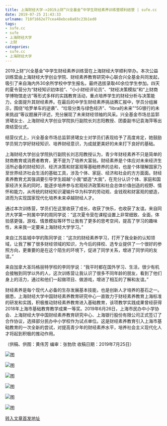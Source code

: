 ```yaml
---
title: 上海财经大学->2019上财“兴全基金”中学生财经素养训练营顺利结营 | sufe.cc
date: 2019-07-25 21:43:33
urlname: 718f1662e77cea48ebce8a03c23b1ed0
tags: 
- sufe.cc
- sufe
- 上海财经大学
- 上财
categories:
- sufe.cc
- 上海财经大学
---
```



2019上财“兴全基金”中学生财经素养训练营在上海财经大学顺利举办。本次公益训练营由上海财经大学创业学院、财经素养教育研究中心联合兴全基金共同发起，吸引了来自海内外30余所学校中学生报名，最终选拔录取40余位学生参加。四天的夏令营分为“财经知识初体验”、“小小财经评论员”、“财经决策模拟”和“上财商学博物馆走访”等形式多样的实践教育活动，重点培养学生的财经分析与决策能力，全面提升其财经素养。在最后的中学生财经素养挑战赛汇报中，学员分组展示，围绕“哈罗单车的逆袭”、“垃圾分类与绿色经济”、“libra的未来”“5G银行的未来挑战”等议题展开评述，充分展现了未来财经领袖的风采。兴全基金市场总监郭贤珺女士、上海财经大学创业学院执行副院长刘志阳教授、团委副书记袁海萍等出席结营仪式。

结营仪式上，兴全基金市场总监郭贤珺女士对学员们表现给予了高度肯定，她鼓励学员努力学好财经知识、培养财经意识，为成就更美好的未来打下良好的基础。

上海财经大学创业学院执行副院长刘志阳教授认为，青少年财经素养不只是简单的财商教育或消费者教育，更不是为了培养大富翁。财经素养是个体应对未来经济生活所必备的财经知识、经济决策和财富观等基础修养的总和，也是个体理解国家乃至世界经济社会生活的基础工具，涉及个体、家庭、经济和社会的方方面面。财经素养教育尤其强调要引导学生超越“小我”塑造“大我”，在充分认识个体、家庭和国家经济关系的同时，能逐步培养参与宏观经济政策和社会总体价值创造的视野、情怀和能力，从传统的财经知识灌输升华为科学的劳动观、金钱观和财富观的塑造，进而为实现国家现代化培养未来卓越财经人才。

通过本次训练营，学员们在这里收获了成长，收获了快乐，也收获了友谊。来自同济大学第一附属中学的周同学说：“这次夏令营在课程设置上非常细致、全面，体验感更强，游戏、情景模拟等环节让我有了更多的思考空间，提高了学习的趣味性，未来我一定要来上海财经大学学习。”

来自江苏盐城中学的陈同学说：“这次的财经素养学习，打开了我全新的认知领域，让我了解了很多财经领域的知识，为今后的择校、选专业提供了一个很好的参照方向，更重要的是在这个陌生的环境下，促进了同学关系，增进了同学间的友谊。”  

来自加拿大圣玛格丽特学校的李同学说：“我平时都在国外学习、生活，很少有机会接触到同学以外的人，这次训练营让我认识了很多不同年龄的朋友，看到了他们身上的活力，通过和他们一起做项目、做游戏，增进了相互的了解和友谊。”

财经素养是每个现代人必备的生存发展基本技能，也是创新人才培养的基石之一。据悉，上海财经大学中国财经素养教育研究中心一直致力于财经素养教育上海标准的研发和实践，积极推动财经素养教育进入基础教育，该项教学实践成果曾经获得2018年上海市基础教育教学成果一等奖。2019年6月26日，上海市民办中小学协会、上海财经大学中国财经素养教育研究中心、上海银行股份有限公司正式签订了合作协议，选择部分民办中小学校作为试点单位。这是财经素养教育引入上海市基础教育的一次全新的尝试，对提高青少年的财经素养水平，培养社会主义现代化人才将起到积极的推动作用。

（供稿、供图：黄伟芳 编审：张勃欣 收稿日期：2019年7月25日）



![图](http://news.sufe.edu.cn/_upload/article/images/13/84/e96746534e01999d07f22f60b99e/7643f0a9-46c1-431c-8cad-457fb39fbb72.png)

![图](http://news.sufe.edu.cn/_upload/article/images/13/84/e96746534e01999d07f22f60b99e/09dbf1f8-b287-4912-8423-7ffba9287620.jpeg)

![图](http://news.sufe.edu.cn/_upload/article/images/13/84/e96746534e01999d07f22f60b99e/df429729-879e-4c24-9781-c8360ebc5dca.jpg)

![图](http://news.sufe.edu.cn/_upload/article/images/13/84/e96746534e01999d07f22f60b99e/9664478e-6289-4d9b-8467-75a9e8ff76bd.jpg)

![图](http://news.sufe.edu.cn/_upload/article/images/13/84/e96746534e01999d07f22f60b99e/6b75dfba-4162-40d6-9b81-180d1f45c858.jpg)

![图](http://news.sufe.edu.cn/_upload/article/images/13/84/e96746534e01999d07f22f60b99e/6de45a46-2c25-4599-bf60-aa395f7c3277.jpg)

[转入文章首发地址](http://news.sufe.edu.cn/dc/20/c179a121888/page.htm)